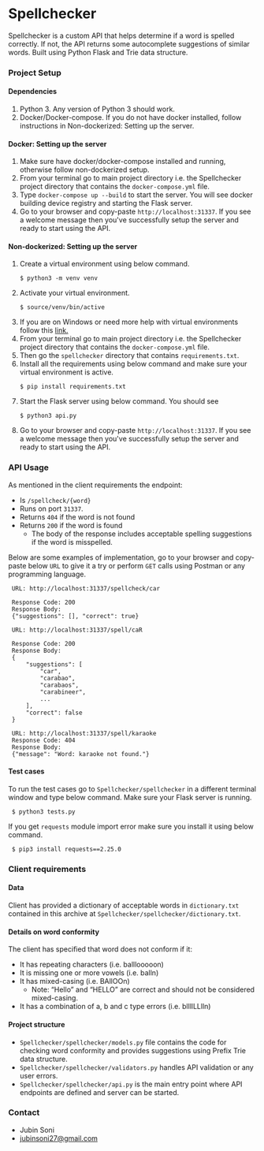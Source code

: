 Spellchecker
===
Spellchecker is a custom API that helps determine if a word is spelled correctly. If not, the API returns some autocomplete suggestions of similar words. Built using Python Flask and Trie data structure.

### Project Setup
#### Dependencies
1. Python 3. Any version of Python 3 should work.
2. Docker/Docker-compose. If you do not have docker installed, follow instructions in Non-dockerized: Setting up the server.

#### Docker: Setting up the server
1. Make sure have docker/docker-compose installed and running, otherwise follow non-dockerized setup.
2. From your terminal go to main project directory i.e. the Spellchecker project directory that contains the `docker-compose.yml` file.
3. Type `docker-compose up --build` to start the server. You will see docker building device registry and starting the Flask server.
4. Go to your browser and copy-paste `http://localhost:31337`. If you see a welcome message then you've successfully setup the server and ready to start using the API.

#### Non-dockerized: Setting up the server
1. Create a virtual environment using below command.
    ```shell script
    $ python3 -m venv venv
    ```
2. Activate your virtual environment.
    ```shell script
    $ source/venv/bin/active
    ```
3. If you are on Windows or need more help with virtual environments follow this [link.](https://docs.python.org/3/tutorial/venv.html#creating-virtual-environments)
4. From your terminal go to main project directory i.e. the Spellchecker project directory that contains the `docker-compose.yml` file.
5. Then go the `spellchecker` directory that contains `requirements.txt`.
6. Install all the requirements using below command and make sure your virtual environment is active.
    ```shell script
    $ pip install requirements.txt
    ```
7. Start the Flask server using below command. You should see
    ```shell script
    $ python3 api.py
    ```
8. Go to your browser and copy-paste `http://localhost:31337`. If you see a welcome message then you've successfully setup the server and ready to start using the API.

### API Usage
As mentioned in the client requirements the endpoint:
- Is `/spellcheck/{word}`
- Runs on port `31337`.
- Returns `404` if the word is not found
- Returns `200` if the word is found
    - The body of the response includes acceptable spelling suggestions if the word is misspelled.

Below are some examples of implementation, go to your browser and copy-paste below `URL` to give it a try or perform `GET` calls using Postman or any programming language. 
   ```
    URL: http://localhost:31337/spellcheck/car
    
    Response Code: 200
    Response Body:
    {"suggestions": [], "correct": true}
   ```
    
   ```
    URL: http://localhost:31337/spell/caR
    
    Response Code: 200
    Response Body:
    {
        "suggestions": [
            "car",
            "carabao",
            "carabaos",
            "carabineer",
            ...
        ],
        "correct": false
    }
   ```
    
   ```
    URL: http://localhost:31337/spell/karaoke
    Response Code: 404
    Response Body:
    {"message": "Word: karaoke not found."}
   ```

#### Test cases
To run the test cases go to `Spellchecker/spellchecker` in a different terminal window and type below command. Make sure your Flask server is running.
   ```
    $ python3 tests.py 
   ```
If you get `requests` module import error make sure you install it using below command.
   ```
    $ pip3 install requests==2.25.0
   ```

### Client requirements
#### Data
Client has provided a dictionary of acceptable words in `dictionary.txt` contained in this archive at `Spellchecker/spellchecker/dictionary.txt`.

#### Details on word conformity
The client has specified that word does not conform if it:
- It has repeating characters (i.e. balllooooon)
- It is missing one or more vowels (i.e. balln)
- It has mixed-casing (i.e. BAllOOn)
    - Note: “Hello” and “HELLO” are correct and should not be considered mixed-casing.
- It has a combination of a, b and c type errors (i.e. bllllLLlln)

#### Project structure
- `Spellchecker/spellchecker/models.py` file contains the code for checking word conformity and provides suggestions using Prefix Trie data structure.
- `Spellchecker/spellchecker/validators.py` handles API validation or any user errors.
- `Spellchecker/spellchecker/api.py` is the main entry point where API endpoints are defined and server can be started. 
 
### Contact
- Jubin Soni
- jubinsoni27@gmail.com
